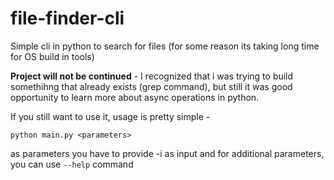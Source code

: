 # file-finder-cli
Simple cli in python to search for files (for some reason its taking long time for OS build in tools)

**Project will not be continued** - I recognized that i was trying to build somethihng that already exists (grep command), but still it was good opportunity to learn more about async operations in python. 

If you still want to use it, usage is pretty simple -

```python main.py <parameters>```

as parameters you have to provide -i as input and for additional parameters, you can use `--help` command